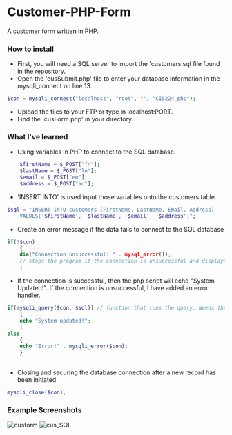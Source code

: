 # Customer-PHP-Form
A customer form written in PHP.

### How to install
* First, you will need a SQL server to import the 'customers.sql file found in the repository.
* Open the 'cusSubmit.php' file to enter your database information in the mysqli_connect on line 13.
```php
$con = mysqli_connect("localhost", "root", "", "CIS224_php");
```
* Upload the files to your FTP or type in localhost:PORT.
* Find the 'cusForm.php' in your directory.


### What I've learned
* Using variables in PHP to connect to the SQL database.
```php
 	$firstName = $_POST["fn"];  
	$lastName = $_POST["ln"];  
	$email = $_POST["em"];
	$address = $_POST["ad"];

```


* 'INSERT INTO' is used input those variables onto the customers table.
```php
$sql = "INSERT INTO customers (FirstName, LastName, Email, Address)
	VALUES('$firstName', '$lastName', '$email', '$address')";
```


* Create an error message if the data fails to connect to the SQL database
```php
if(!$con)
	{
	die("Connection unsuccessful: " . mysql_error());
	// stops the program if the connection is unsuccessful and displays the error message.
	}
```


* If the connection is successful, then the php script will echo "System Updated!". If the connection is unsuccessful, I have added an error handler.
```php
if(mysqli_query($con, $sql)) // function that runs the query. Needs the two arguments.
	{
	echo "System updated!";
	}
else 
	{
	echo "Error!" . mysqli_error($con);
	}
	
```


* Closing and securing the database connection after a new record has been initiated.
```php
mysqli_close($con);

```

### Example Screenshots
![cusform](https://user-images.githubusercontent.com/36749450/96346649-f4870800-106a-11eb-99fa-fe0ff2cda59f.PNG)
![cus_SQL](https://user-images.githubusercontent.com/36749450/96346644-ee912700-106a-11eb-9c5c-f575cd8c70dc.PNG)
